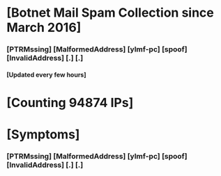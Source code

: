 # [Botnet Mail Spam Collection since March 2016]
### [PTRMssing] [MalformedAddress] [ylmf-pc] [spoof] [InvalidAddress] [.] [.]
#### [Updated every few hours]

# [Counting 94874 IPs]

# [Symptoms] 
###   [PTRMssing] [MalformedAddress] [ylmf-pc] [spoof] [InvalidAddress] [.] [.]
